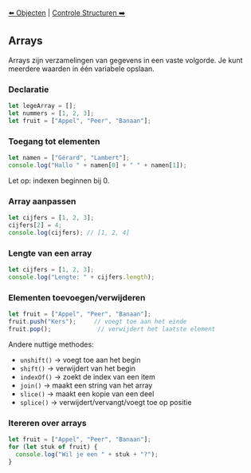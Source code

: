 [⬅️ Objecten](./js-101-object.md) | [Controle Structuren ➡️](./js-101-control-structures.md)
## Arrays 

Arrays zijn verzamelingen van gegevens in een vaste volgorde. Je kunt meerdere waarden in één variabele opslaan.

### Declaratie

```js
let legeArray = [];
let nummers = [1, 2, 3];
let fruit = ["Appel", "Peer", "Banaan"];
```

### Toegang tot elementen

```js
let namen = ["Gérard", "Lambert"];
console.log("Hallo " + namen[0] + " " + namen[1]);
```

Let op: indexen beginnen bij 0.

### Array aanpassen

```js
let cijfers = [1, 2, 3];
cijfers[2] = 4;
console.log(cijfers); // [1, 2, 4]
```

### Lengte van een array

```js
let cijfers = [1, 2, 3];
console.log("Lengte: " + cijfers.length);
```

### Elementen toevoegen/verwijderen

```js
let fruit = ["Appel", "Peer", "Banaan"];
fruit.push("Kers");     // voegt toe aan het einde
fruit.pop();             // verwijdert het laatste element
```

Andere nuttige methodes:

* `unshift()` → voegt toe aan het begin
* `shift()` → verwijdert van het begin
* `indexOf()` → zoekt de index van een item
* `join()` → maakt een string van het array
* `slice()` → maakt een kopie van een deel
* `splice()` → verwijdert/vervangt/voegt toe op positie

### Itereren over arrays

```js
let fruit = ["Appel", "Peer", "Banaan"];
for (let stuk of fruit) {
  console.log("Wil je een " + stuk + "?");
}
```

